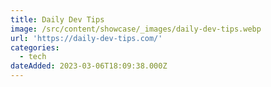 ```yaml
---
title: Daily Dev Tips
image: /src/content/showcase/_images/daily-dev-tips.webp
url: 'https://daily-dev-tips.com/'
categories:
  - tech
dateAdded: 2023-03-06T18:09:38.000Z
---
```


